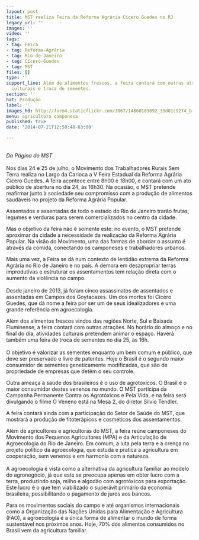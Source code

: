 ```yaml
---
layout: post
title: MST realiza Feira da Reforma Agrária Cícero Guedes no RJ
legacy_url: ''
images: ''
video: ''
tags:
- tag: Feira
- tag: Reforma-Agrária
- tag: Rio-de-Janeiro
- tag: Cícero-Guedes
- tag: MST
files: []
type: ''
support_line: Além de alimentos frescos, a feira contará com outras atrações, como  atividades
  culturais e troca de sementes.
section: ''
hat: Produção
label: ''
images_hd: http://farm4.staticflickr.com/3867/14860109092_39d01c9274_b.jpg
menu: agricultura camponesa
published: true
date: '2014-07-21T12:50:48-03:00'

---
```

<p><br />
<em>Da P&aacute;gina do MST</em><br />
<br />
Nos dias 24 e 25 de julho, o Movimento dos Trabalhadores Rurais Sem Terra realiza no Largo da Carioca a V Feira Estadual da Reforma Agr&aacute;ria C&iacute;cero Guedes. A feira acontece entre 8h00 e 18h00, e contar&aacute; com um ato p&uacute;blico de abertura no dia 24, &agrave;s 16h30. Na ocasi&atilde;o, o MST pretende reafirmar junto &agrave; sociedade seu compromisso com a produ&ccedil;&atilde;o de alimentos saud&aacute;veis no projeto da Reforma Agr&aacute;ria Popular.</p>

<p>Assentados e assentadas de todo o estado do Rio de Janeiro trar&atilde;o frutas, legumes e verduras para serem comercializados no centro da cidade.</p>

<p>Mas o objetivo da feira n&atilde;o &eacute; somente este: no evento, o MST pretende aproximar da cidade a necessidade da realiza&ccedil;&atilde;o da Reforma Agr&aacute;ria Popular. Na vis&atilde;o do Movimento, uma das formas de abordar o assunto &eacute; atrav&eacute;s da comida, conectando os camponeses e trabalhadores urbanos.</p>

<p>Mais uma vez, a Feira se d&aacute; num contexto de lentid&atilde;o extrema da Reforma Agr&aacute;ria no Rio de Janeiro e no pa&iacute;s. A demora em desapropriar terras improdutivas e estruturar os assentamentos tem rela&ccedil;&atilde;o direta com o aumento da viol&ecirc;ncia no campo.<br />
<br />
Desde janeiro de 2013, j&aacute; foram cinco assassinatos de assentados e assentadas em Campos dos Goytacazes. Um dos mortos foi C&iacute;cero Guedes, que d&aacute; nome a feira por ser um de seus idealizadores e uma grande refer&ecirc;ncia em agroecologia.</p>

<p>Al&eacute;m dos alimentos frescos vindos das regi&otilde;es Norte, Sul e Baixada Fluminense, a feira contar&aacute; com outras atra&ccedil;&otilde;es. No hor&aacute;rio do almo&ccedil;o e no final do dia, atividades culturais pretendem animar o espa&ccedil;o. Haver&aacute; tamb&eacute;m uma feira de troca de sementes no dia 25, &agrave;s 16h.<br />
<br />
O objetivo &eacute; valorizar as sementes enquanto um bem comum e p&uacute;blico, que deve ser preservado e livre de patentes. Hoje o Brasil &eacute; o segundo maior consumidor de sementes geneticamente modificadas, que s&atilde;o de propriedade de empresas que det&ecirc;m o seu controle.</p>

<p>Outra amea&ccedil;a &agrave; sa&uacute;de dos brasileiros &eacute; o uso de agrot&oacute;xicos. O Brasil &eacute; o maior consumidor destes venenos no mundo. O MST participa da Campanha Permanente Contra os Agrot&oacute;xicos e Pela Vida, e na feira ser&aacute; divulgando o filme O Veneno est&aacute; na Mesa 2, do diretor Silvio Tendler.</p>

<p>A feira contar&aacute; ainda com a participa&ccedil;&atilde;o do Setor de Sa&uacute;de do MST, que mostrar&aacute; a produ&ccedil;&atilde;o de fitoter&aacute;picos e cosm&eacute;ticos dos assentamentos.</p>

<p>Al&eacute;m de agricultores e agricultoras do MST, a feira re&uacute;ne camponeses do Movimento dos Pequenos Agricultores (MPA) e da Articula&ccedil;&atilde;o de Agroecologia do Rio de Janeiro. Em comum, a luta pela terra e a cren&ccedil;a no projeto pol&iacute;tico da agroecologia, que estuda e pratica a agricultura em coopera&ccedil;&atilde;o, sem venenos e em harmonia com a natureza.<br />
<br />
A agroecologia &eacute; vista como a alternativa da agricultura familiar ao modelo do agroneg&oacute;cio, j&aacute; que este se preocupa apenas em obter lucro com a terra, produzindo soja, milho e algod&atilde;o com agrot&oacute;xicos para exporta&ccedil;&atilde;o. Este lucro &eacute; o que tem viabilizado o super&aacute;vit prim&aacute;rio da economia brasileira, possibilitando o pagamento de juros aos bancos.</p>

<p>Para os movimentos sociais do campo e at&eacute; organismos internacionais como a Organiza&ccedil;&atilde;o das Na&ccedil;&otilde;es Unidas para Alimenta&ccedil;&atilde;o e Agricultura (FAO), a agroecologia &eacute; a &uacute;nica forma de alimentar o mundo de forma sustent&aacute;vel nos pr&oacute;ximos anos. Hoje, 70% dos alimentos consumidos no Brasil vem da agricultura familiar.</p>
